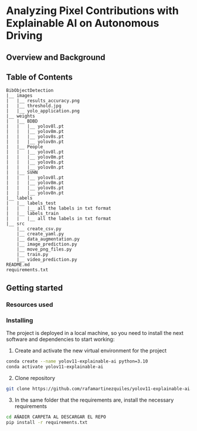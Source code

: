 # Analyzing Pixel Contributions with Explainable AI on Autonomous Driving


## Overview and Background


## Table of Contents
```
BibObjectDetection
|__ images
|   |__ results_accuracy.png 
|   |__ threshold.jpg
|   |__ yolo_application.png
|__ weights
|   |__ BDBD
|   |   |__ yolov8l.pt
|   |   |__ yolov8m.pt 
|   |   |__ yolov8s.pt 
|   |   |__ yolov8n.pt 
|   |__ People
|   |   |__ yolov8l.pt
|   |   |__ yolov8m.pt 
|   |   |__ yolov8s.pt 
|   |   |__ yolov8n.pt 
|   |__ SVHN
|   |   |__ yolov8l.pt
|   |   |__ yolov8m.pt 
|   |   |__ yolov8s.pt 
|   |   |__ yolov8n.pt 
|__ labels
|   |__ labels_test
|   |   |__ all the labels in txt format
|   |__ labels_train
|   |   |__ all the labels in txt format
|__ src
    |__ create_csv.py
    |__ create_yaml.py
    |__ data_augmentation.py
    |__ image_prediction.py
    |__ move_png_files.py
    |__ train.py
    |__ video_prediction.py
README.md
requirements.txt
```

## Getting started

### Resources used


### Installing
The project is deployed in a local machine, so you need to install the next software and dependencies to start working:

1. Create and activate the new virtual environment for the project

```bash
conda create --name yolov11-explainable-ai python=3.10
conda activate yolov11-explainable-ai
```

2. Clone repository

```bash
git clone https://github.com/rafamartinezquiles/yolov11-explainable-ai.git
```

3. In the same folder that the requirements are, install the necessary requirements

```bash
cd AÑADIR CARPETA AL DESCARGAR EL REPO
pip install -r requirements.txt
```
